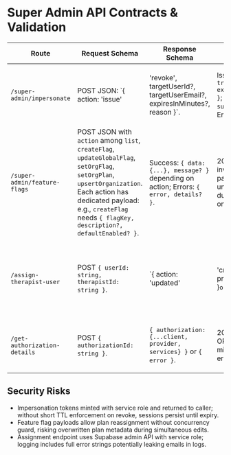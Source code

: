 # Super Admin API Contracts & Validation

| Route | Request Schema | Response Schema | Status Codes | Validation Gaps |
| --- | --- | --- | --- | --- |
| `/super-admin/impersonate` | POST JSON: `{ action: 'issue'|'revoke', targetUserId?, targetUserEmail?, expiresInMinutes?, reason }`. | Issue: `{ success: true, token, expiresAt, auditId }`; Revoke: `{ success: true }`; Errors: `{ error }`. | 200 success, 400 invalid payload, 403 non-super-admin or cross-org denial, 404 target missing, 409 overlapping session, 500 failure. | Zod schema ensures minutes range but allows either ID or email; reason not strictly required for revoke; audit insert failures logged but do not abort. |【F:supabase/functions/super-admin-impersonate/index.ts†L14-L120】|
| `/super-admin/feature-flags` | POST JSON with `action` among `list`, `createFlag`, `updateGlobalFlag`, `setOrgFlag`, `setOrgPlan`, `upsertOrganization`. Each action has dedicated payload: e.g., `createFlag` needs `{ flagKey, description?, defaultEnabled? }`. | Success: `{ data: {...}, message? }` depending on action; Errors: `{ error, details? }`. | 200 success, 400 invalid JSON/action payload, 403 unauthorized, 409 duplicate slug, 500 on DB failure. | Schema ensures uuid/slug formatting but `organization.metadata` accepts arbitrary objects; no rate limits, so repeated toggles possible. |【F:supabase/functions/feature-flags/index.ts†L24-L88】|
| `/assign-therapist-user` | POST `{ userId: string, therapistId: string }`. | `{ action: 'updated'|'created', client, previousTherapistId? }` or `{ error }`. | 200 success, 400 missing params or archived therapist, 401 missing admin context, 403 cross-org, 404 missing user/therapist, 405 wrong method, 500 failure. | Organization comparison depends on metadata keys; absence of `organization_id` prevents assignment even for valid cross-tenant support cases. |【F:supabase/functions/assign-therapist-user/index.ts†L18-L100】|
| `/get-authorization-details` | POST `{ authorizationId: string }`. | `{ authorization: {...client, provider, services} }` or `{ error }`. | 200 success, 204 OPTIONS, 400 missing ID or DB error, 500 fallback. | No UUID check; returns raw nested objects including service details, exposing PHI if RLS misconfigured. |【F:supabase/functions/get-authorization-details/index.ts†L8-L24】|

## Security Risks
- Impersonation tokens minted with service role and returned to caller; without short TTL enforcement on revoke, sessions persist until expiry.
- Feature flag payloads allow plan reassignment without concurrency guard, risking overwritten plan metadata during simultaneous edits.
- Assignment endpoint uses Supabase admin API with service role; logging includes full error strings potentially leaking emails in logs.
